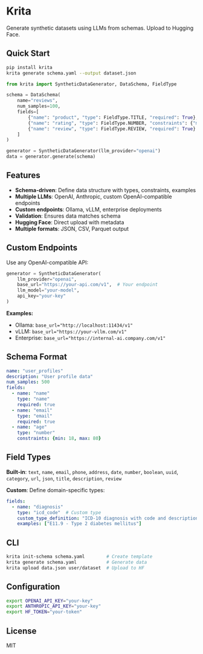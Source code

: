 # Krita

Generate synthetic datasets using LLMs from schemas. Upload to Hugging Face.

## Quick Start

```bash
pip install krita
krita generate schema.yaml --output dataset.json
```

```python
from krita import SyntheticDataGenerator, DataSchema, FieldType

schema = DataSchema(
    name="reviews",
    num_samples=100,
    fields=[
        {"name": "product", "type": FieldType.TITLE, "required": True},
        {"name": "rating", "type": FieldType.NUMBER, "constraints": {"min": 1, "max": 5}},
        {"name": "review", "type": FieldType.REVIEW, "required": True}
    ]
)

generator = SyntheticDataGenerator(llm_provider="openai")
data = generator.generate(schema)
```

## Features

- **Schema-driven**: Define data structure with types, constraints, examples
- **Multiple LLMs**: OpenAI, Anthropic, custom OpenAI-compatible endpoints
- **Custom endpoints**: Ollama, vLLM, enterprise deployments
- **Validation**: Ensures data matches schema
- **Hugging Face**: Direct upload with metadata
- **Multiple formats**: JSON, CSV, Parquet output

## Custom Endpoints

Use any OpenAI-compatible API:

```python
generator = SyntheticDataGenerator(
    llm_provider="openai",
    base_url="https://your-api.com/v1",  # Your endpoint
    llm_model="your-model",
    api_key="your-key"
)
```

**Examples:**
- Ollama: `base_url="http://localhost:11434/v1"`
- vLLM: `base_url="https://your-vllm.com/v1"`
- Enterprise: `base_url="https://internal-ai.company.com/v1"`

## Schema Format

```yaml
name: "user_profiles"
description: "User profile data"
num_samples: 500
fields:
  - name: "name"
    type: "name"
    required: true
  - name: "email"
    type: "email"
    required: true
  - name: "age"
    type: "number"
    constraints: {min: 18, max: 80}
```

## Field Types

**Built-in**: `text`, `name`, `email`, `phone`, `address`, `date`, `number`, `boolean`, `uuid`, `category`, `url`, `json`, `title`, `description`, `review`

**Custom**: Define domain-specific types:

```yaml
fields:
  - name: "diagnosis"
    type: "icd_code"  # Custom type
    custom_type_definition: "ICD-10 diagnosis with code and description"
    examples: ["E11.9 - Type 2 diabetes mellitus"]
```

## CLI

```bash
krita init-schema schema.yaml        # Create template
krita generate schema.yaml           # Generate data
krita upload data.json user/dataset  # Upload to HF
```

## Configuration

```bash
export OPENAI_API_KEY="your-key"
export ANTHROPIC_API_KEY="your-key"
export HF_TOKEN="your-token"
```

## License

MIT